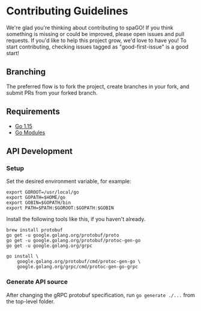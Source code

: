 # Contributing Guidelines

We're glad you're thinking about contributing to spaGO! If you think something is missing or could be improved, please open issues and pull requests. If you'd like to help this project grow, we'd love to have you! To start contributing, checking issues tagged as "good-first-issue" is a good start!

## Branching

The preferred flow is to fork the project, create branches in your fork, and submit PRs from your forked branch.

## Requirements

* [Go 1.15](https://golang.org/dl/)
* [Go Modules](https://blog.golang.org/using-go-modules)

## API Development

### Setup

Set the desired environment variable, for example:

```console
export GOROOT=/usr/local/go
export GOPATH=$HOME/go
export GOBIN=$GOPATH/bin
export PATH=$PATH:$GOROOT:$GOPATH:$GOBIN
```

Install the following tools like this, if you haven't already.

```console
brew install protobuf
go get -u google.golang.org/protobuf/proto
go get -u google.golang.org/protobuf/protoc-gen-go
go get -u google.golang.org/grpc
```

```console
go install \
    google.golang.org/protobuf/cmd/protoc-gen-go \
    google.golang.org/grpc/cmd/protoc-gen-go-grpc
```

### Generate API source

After changing the gRPC protobuf specification, run `go generate ./...` from the top-level folder.
